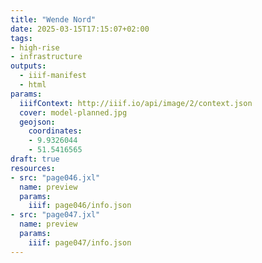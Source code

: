 ```yaml
---
title: "Wende Nord"
date: 2025-03-15T17:15:07+02:00
tags:
- high-rise
- infrastructure
outputs:
  - iiif-manifest
  - html
params:
  iiifContext: http://iiif.io/api/image/2/context.json
  cover: model-planned.jpg
  geojson:
    coordinates:
    - 9.9326044
    - 51.5416565
draft: true
resources:
- src: "page046.jxl"
  name: preview
  params:
    iiif: page046/info.json
- src: "page047.jxl"
  name: preview
  params:
    iiif: page047/info.json
---
```

